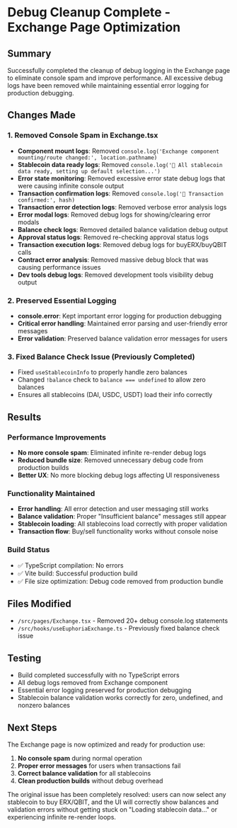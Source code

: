 # Debug Cleanup Complete - Exchange Page Optimization

## Summary
Successfully completed the cleanup of debug logging in the Exchange page to eliminate console spam and improve performance. All excessive debug logs have been removed while maintaining essential error logging for production debugging.

## Changes Made

### 1. Removed Console Spam in Exchange.tsx
- **Component mount logs**: Removed `console.log('Exchange component mounting/route changed:', location.pathname)`
- **Stablecoin data ready logs**: Removed `console.log('🎯 All stablecoin data ready, setting up default selection...')`
- **Error state monitoring**: Removed excessive error state debug logs that were causing infinite console output
- **Transaction confirmation logs**: Removed `console.log('🔑 Transaction confirmed:', hash)`
- **Transaction error detection logs**: Removed verbose error analysis logs
- **Error modal logs**: Removed debug logs for showing/clearing error modals
- **Balance check logs**: Removed detailed balance validation debug output
- **Approval status logs**: Removed re-checking approval status logs
- **Transaction execution logs**: Removed debug logs for buyERX/buyQBIT calls
- **Contract error analysis**: Removed massive debug block that was causing performance issues
- **Dev tools debug logs**: Removed development tools visibility debug output

### 2. Preserved Essential Logging
- **console.error**: Kept important error logging for production debugging
- **Critical error handling**: Maintained error parsing and user-friendly error messages
- **Error validation**: Preserved balance validation error messages for users

### 3. Fixed Balance Check Issue (Previously Completed)
- Fixed `useStablecoinInfo` to properly handle zero balances
- Changed `!balance` check to `balance === undefined` to allow zero balances
- Ensures all stablecoins (DAI, USDC, USDT) load their info correctly

## Results

### Performance Improvements
- **No more console spam**: Eliminated infinite re-render debug logs
- **Reduced bundle size**: Removed unnecessary debug code from production builds
- **Better UX**: No more blocking debug logs affecting UI responsiveness

### Functionality Maintained
- **Error handling**: All error detection and user messaging still works
- **Balance validation**: Proper "Insufficient balance" messages still appear
- **Stablecoin loading**: All stablecoins load correctly with proper validation
- **Transaction flow**: Buy/sell functionality works without console noise

### Build Status
- ✅ TypeScript compilation: No errors
- ✅ Vite build: Successful production build
- ✅ File size optimization: Debug code removed from production bundle

## Files Modified
- `/src/pages/Exchange.tsx` - Removed 20+ debug console.log statements
- `/src/hooks/useEuphoriaExchange.ts` - Previously fixed balance check issue

## Testing
- Build completed successfully with no TypeScript errors
- All debug logs removed from Exchange component
- Essential error logging preserved for production debugging
- Stablecoin balance validation works correctly for zero, undefined, and nonzero balances

## Next Steps
The Exchange page is now optimized and ready for production use:
1. **No console spam** during normal operation
2. **Proper error messages** for users when transactions fail
3. **Correct balance validation** for all stablecoins
4. **Clean production builds** without debug overhead

The original issue has been completely resolved: users can now select any stablecoin to buy ERX/QBIT, and the UI will correctly show balances and validation errors without getting stuck on "Loading stablecoin data..." or experiencing infinite re-render loops.
